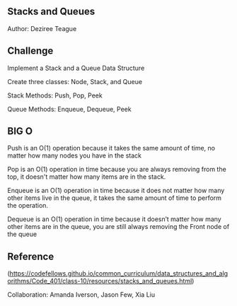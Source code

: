 ## Stacks and Queues

Author: Deziree Teague

## Challenge

Implement a Stack and a Queue Data Structure

Create three classes: Node, Stack, and Queue

Stack Methods: Push, Pop, Peek

Queue Methods: Enqueue, Dequeue, Peek

## BIG O

Push is an O(1) operation because it takes the same amount of time, no matter how many nodes you have in the stack

Pop is an O(1) operation in time because you are always removing from the top, it doesn't matter how many items are in the stack.

Enqueue is an O(1) operation in time because it does not matter how many other items live in the queue, it takes the same amount of time to perform the operation.

Dequeue is an O(1) operation in time because it doesn’t matter how many other items are in the queue, you are still always removing the Front node of the queue

## Reference 

(https://codefellows.github.io/common_curriculum/data_structures_and_algorithms/Code_401/class-10/resources/stacks_and_queues.html)

Collaboration: Amanda Iverson, Jason Few, Xia Liu
